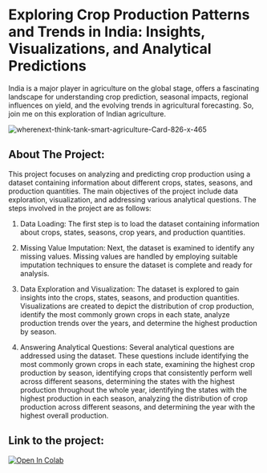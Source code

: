 # Exploring Crop Production Patterns and Trends in India: Insights, Visualizations, and Analytical Predictions
India is a major player in agriculture on the global stage, offers a fascinating landscape for understanding crop prediction, seasonal impacts, regional influences on yield, and the evolving trends in agricultural forecasting.
So, join me on this exploration of Indian agriculture.

![wherenext-think-tank-smart-agriculture-Card-826-x-465](https://github.com/L98S/agriculture-in-india/assets/110102931/06742101-7b54-4ccb-acdc-1fc936ebeb9f)


## About The Project: 

This project focuses on analyzing and predicting crop production using a dataset containing information about different crops, states, seasons, and production quantities. The main objectives of the project include data exploration, visualization, and addressing various analytical questions. The steps involved in the project are as follows:

1. Data Loading: The first step is to load the dataset containing information about crops, states, seasons, crop years, and production quantities.

2. Missing Value Imputation: Next, the dataset is examined to identify any missing values. Missing values are handled by employing suitable imputation techniques to ensure the dataset is complete and ready for analysis.

3. Data Exploration and Visualization: The dataset is explored to gain insights into the crops, states, seasons, and production quantities. Visualizations are created to depict the distribution of crop production, identify the most commonly grown crops in each state, analyze production trends over the years, and determine the highest production by season.

4. Answering Analytical Questions: Several analytical questions are addressed using the dataset. These questions include identifying the most commonly grown crops in each state, examining the highest crop production by season, identifying crops that consistently perform well across different seasons, determining the states with the highest production throughout the whole year, identifying the states with the highest production in each season, analyzing the distribution of crop production across different seasons, and determining the year with the highest overall production.


## Link to the project:
[![Open In Colab](https://colab.research.google.com/assets/colab-badge.svg)](https://colab.research.google.com/github/L98S/agriculture-in-india/blob/main/Exploring%20Crop%20Production%20Patterns%20and%20Trends%20in%20India%3A%20Insights%2C%20Visualizations%2C%20and%20Analytical%20Predictions.ipynb)
